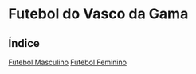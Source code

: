 # Futebol do Vasco da Gama

## Índice

[Futebol Masculino](futmasculino.md)
[Futebol Feminino](futfeminino.md)

